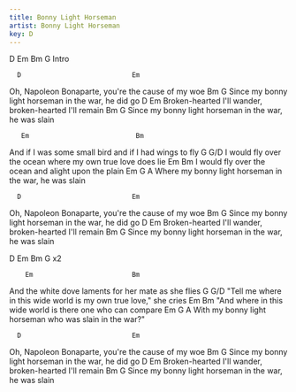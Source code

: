 ```yaml
---
title: Bonny Light Horseman
artist: Bonny Light Horseman
key: D
---
```


D Em Bm G 
Intro
 
      D                            Em
Oh, Napoleon Bonaparte, you're the cause of my woe
         Bm                          G
Since my bonny light horseman in the war, he did go
       D                           Em
Broken-hearted I'll wander, broken-hearted I'll remain
         Bm                          G
Since my bonny light horseman in the war, he was slain
 
 
       Em                           Bm
And if I was some small bird and if I had wings to fly
        G                           G/D
I would fly over the ocean where my own true love does lie
        Em                     Bm
I would fly over the ocean and alight upon the plain
         Em                          G           A
Where my bonny light horseman in the war, he was slain
 
 
      D                            Em
Oh, Napoleon Bonaparte, you're the cause of my woe
         Bm                          G
Since my bonny light horseman in the war, he did go
       D                           Em
Broken-hearted I'll wander, broken-hearted I'll remain
         Bm                          G
Since my bonny light horseman in the war, he was slain
 
D Em Bm G 
x2
 
 
        Em                         Bm
And the white dove laments for her mate as she flies
         G                              G/D
"Tell me where in this wide world is my own true love," she cries
     Em                                Bm
"And where in this wide world is there one who can compare
        Em                           G            A
With my bonny light horseman who was slain in the war?"
 
      D                            Em
Oh, Napoleon Bonaparte, you're the cause of my woe
         Bm                          G
Since my bonny light horseman in the war, he did go
       D                           Em
Broken-hearted I'll wander, broken-hearted I'll remain
         Bm                          G
Since my bonny light horseman in the war, he was slain
